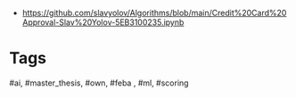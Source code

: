 - https://github.com/slavyolov/Algorithms/blob/main/Credit%20Card%20Approval-Slav%20Yolov-5EB3100235.ipynb

# Tags

#ai, #master_thesis, #own, #feba , #ml, #scoring